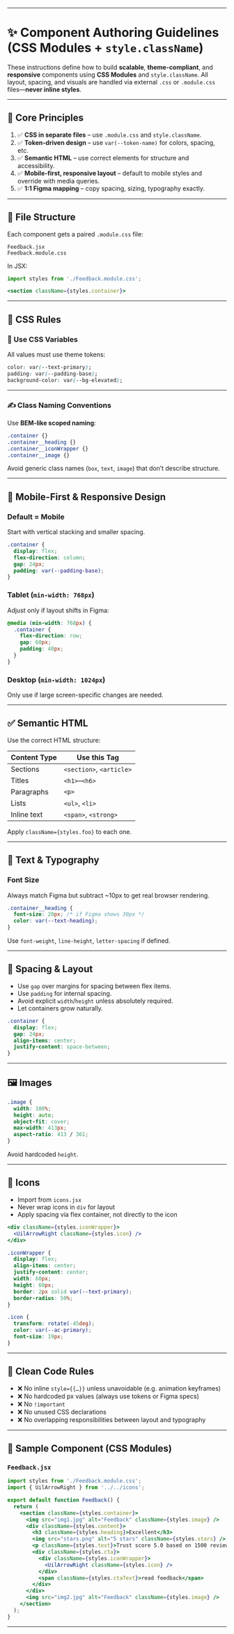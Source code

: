 
---

# ✨ Component Authoring Guidelines (CSS Modules + `style.className`)

These instructions define how to build **scalable**, **theme-compliant**, and **responsive** components using **CSS Modules** and `style.className`. All layout, spacing, and visuals are handled via external `.css` or `.module.css` files—**never inline styles**.

---

## 🧱 Core Principles

1. ✅ **CSS in separate files** – use `.module.css` and `style.className`.
2. ✅ **Token-driven design** – use `var(--token-name)` for colors, spacing, etc.
3. ✅ **Semantic HTML** – use correct elements for structure and accessibility.
4. ✅ **Mobile-first, responsive layout** – default to mobile styles and override with media queries.
5. ✅ **1:1 Figma mapping** – copy spacing, sizing, typography exactly.

---

## 📁 File Structure

Each component gets a paired `.module.css` file:

```
Feedback.jsx
Feedback.module.css
```

In JSX:

```jsx
import styles from './Feedback.module.css';

<section className={styles.container}>
```

---

## 🎨 CSS Rules

### 🎯 Use CSS Variables

All values must use theme tokens:

```css
color: var(--text-primary);
padding: var(--padding-base);
background-color: var(--bg-elevated);
```

---

### ✍️ Class Naming Conventions

Use **BEM-like scoped naming**:

```css
.container {}
.container__heading {}
.container__iconWrapper {}
.container__image {}
```

Avoid generic class names (`box`, `text`, `image`) that don’t describe structure.

---

## 📱 Mobile-First & Responsive Design

### Default = Mobile

Start with vertical stacking and smaller spacing.

```css
.container {
  display: flex;
  flex-direction: column;
  gap: 24px;
  padding: var(--padding-base);
}
```

### Tablet (`min-width: 768px`)

Adjust only if layout shifts in Figma:

```css
@media (min-width: 768px) {
  .container {
    flex-direction: row;
    gap: 60px;
    padding: 40px;
  }
}
```

### Desktop (`min-width: 1024px`)

Only use if large screen-specific changes are needed.

---

## ✅ Semantic HTML

Use the correct HTML structure:

| Content Type | Use this Tag             |
| ------------ | ------------------------ |
| Sections     | `<section>`, `<article>` |
| Titles       | `<h1>`–`<h6>`            |
| Paragraphs   | `<p>`                    |
| Lists        | `<ul>`, `<li>`           |
| Inline text  | `<span>`, `<strong>`     |

Apply `className={styles.foo}` to each one.

---

## 💬 Text & Typography

### Font Size

Always match Figma but subtract \~10px to get real browser rendering.

```css
.container__heading {
  font-size: 20px; /* if Figma shows 30px */
  color: var(--text-heading);
}
```

Use `font-weight`, `line-height`, `letter-spacing` if defined.

---

## 📐 Spacing & Layout

* Use `gap` over margins for spacing between flex items.
* Use `padding` for internal spacing.
* Avoid explicit `width`/`height` unless absolutely required.
* Let containers grow naturally.

```css
.container {
  display: flex;
  gap: 24px;
  align-items: center;
  justify-content: space-between;
}
```

---

## 🖼️ Images

```css
.image {
  width: 100%;
  height: auto;
  object-fit: cover;
  max-width: 413px;
  aspect-ratio: 413 / 361;
}
```

Avoid hardcoded `height`.

---

## 🔁 Icons

* Import from `icons.jsx`
* Never wrap icons in `div` for layout
* Apply spacing via flex container, not directly to the icon

```jsx
<div className={styles.iconWrapper}>
  <UilArrowRight className={styles.icon} />
</div>
```

```css
.iconWrapper {
  display: flex;
  align-items: center;
  justify-content: center;
  width: 60px;
  height: 60px;
  border: 2px solid var(--text-primary);
  border-radius: 50%;
}

.icon {
  transform: rotate(-45deg);
  color: var(--ac-primary);
  font-size: 19px;
}
```

---

## 🧼 Clean Code Rules

* ❌ No inline `style={{…}}` unless unavoidable (e.g. animation keyframes)
* ❌ No hardcoded px values (always use tokens or Figma specs)
* ❌ No `!important`
* ❌ No unused CSS declarations
* ❌ No overlapping responsibilities between layout and typography

---

## 🧪 Sample Component (CSS Modules)

### `Feedback.jsx`

```jsx
import styles from './Feedback.module.css';
import { UilArrowRight } from '../../icons';

export default function Feedback() {
  return (
    <section className={styles.container}>
      <img src="img1.jpg" alt="Feedback" className={styles.image} />
      <div className={styles.content}>
        <h3 className={styles.heading}>Excellent</h3>
        <img src="stars.png" alt="5 stars" className={styles.stars} />
        <p className={styles.text}>Trust score 5.0 based on 1500 reviews</p>
        <div className={styles.cta}>
          <div className={styles.iconWrapper}>
            <UilArrowRight className={styles.icon} />
          </div>
          <span className={styles.ctaText}>read feedback</span>
        </div>
      </div>
      <img src="img2.jpg" alt="Feedback" className={styles.image} />
    </section>
  );
}
```

---


